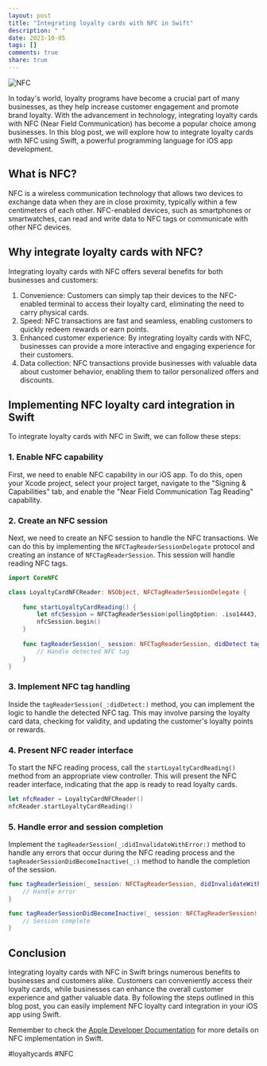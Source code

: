 ```yaml
---
layout: post
title: "Integrating loyalty cards with NFC in Swift"
description: " "
date: 2023-10-05
tags: []
comments: true
share: true
---
```


![NFC](nfc.jpg)

In today's world, loyalty programs have become a crucial part of many businesses, as they help increase customer engagement and promote brand loyalty. With the advancement in technology, integrating loyalty cards with NFC (Near Field Communication) has become a popular choice among businesses. In this blog post, we will explore how to integrate loyalty cards with NFC using Swift, a powerful programming language for iOS app development.

## What is NFC?

NFC is a wireless communication technology that allows two devices to exchange data when they are in close proximity, typically within a few centimeters of each other. NFC-enabled devices, such as smartphones or smartwatches, can read and write data to NFC tags or communicate with other NFC devices.

## Why integrate loyalty cards with NFC?

Integrating loyalty cards with NFC offers several benefits for both businesses and customers:

1. Convenience: Customers can simply tap their devices to the NFC-enabled terminal to access their loyalty card, eliminating the need to carry physical cards.
2. Speed: NFC transactions are fast and seamless, enabling customers to quickly redeem rewards or earn points.
3. Enhanced customer experience: By integrating loyalty cards with NFC, businesses can provide a more interactive and engaging experience for their customers.
4. Data collection: NFC transactions provide businesses with valuable data about customer behavior, enabling them to tailor personalized offers and discounts.

## Implementing NFC loyalty card integration in Swift

To integrate loyalty cards with NFC in Swift, we can follow these steps:

### 1. Enable NFC capability

First, we need to enable NFC capability in our iOS app. To do this, open your Xcode project, select your project target, navigate to the "Signing & Capabilities" tab, and enable the "Near Field Communication Tag Reading" capability.

### 2. Create an NFC session

Next, we need to create an NFC session to handle the NFC transactions. We can do this by implementing the `NFCTagReaderSessionDelegate` protocol and creating an instance of `NFCTagReaderSession`. This session will handle reading NFC tags.

```swift
import CoreNFC

class LoyaltyCardNFCReader: NSObject, NFCTagReaderSessionDelegate {
    
    func startLoyaltyCardReading() {
        let nfcSession = NFCTagReaderSession(pollingOption: .iso14443, delegate: self)
        nfcSession.begin()
    }
    
    func tagReaderSession(_ session: NFCTagReaderSession, didDetect tags: [NFCTag]) {
        // Handle detected NFC tag
    }
}
```

### 3. Implement NFC tag handling

Inside the `tagReaderSession(_:didDetect:)` method, you can implement the logic to handle the detected NFC tag. This may involve parsing the loyalty card data, checking for validity, and updating the customer's loyalty points or rewards.

### 4. Present NFC reader interface

To start the NFC reading process, call the `startLoyaltyCardReading()` method from an appropriate view controller. This will present the NFC reader interface, indicating that the app is ready to read loyalty cards.

```swift
let nfcReader = LoyaltyCardNFCReader()
nfcReader.startLoyaltyCardReading()
```

### 5. Handle error and session completion

Implement the `tagReaderSession(_:didInvalidateWithError:)` method to handle any errors that occur during the NFC reading process and the `tagReaderSessionDidBecomeInactive(_:)` method to handle the completion of the session.

```swift
func tagReaderSession(_ session: NFCTagReaderSession, didInvalidateWithError error: Error) {
    // Handle error
}

func tagReaderSessionDidBecomeInactive(_ session: NFCTagReaderSession) {
    // Session complete
}
```

## Conclusion

Integrating loyalty cards with NFC in Swift brings numerous benefits to businesses and customers alike. Customers can conveniently access their loyalty cards, while businesses can enhance the overall customer experience and gather valuable data. By following the steps outlined in this blog post, you can easily implement NFC loyalty card integration in your iOS app using Swift.

Remember to check the [Apple Developer Documentation](https://developer.apple.com/documentation/corenfc) for more details on NFC implementation in Swift.

#loyaltycards #NFC